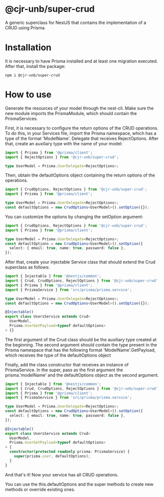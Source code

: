 # @cjr-unb/super-crud
A generic superclass for NestJS that contains the implementation of a CRUD using Prisma.

# Installation
It is necessary to have Prisma installed and at least one migration executed. After that, install the package:
```
npm i @cjr-unb/super-crud
```
# How to use
Generate the resources of your model through the nest-cli. Make sure the new module imports the PrismaModule, which should contain the PrismaServices.

First, it is necessary to configure the return options of the CRUD operations. To do this, in your Services file, import the Prisma namespace, which has a type of the format 'ModelName'. Delegate that receives RejectOptions. After that, create an auxiliary type with the name of your model:
```typescript
import { Prisma } from '@prisma/client';
import { RejectOptions } from '@cjr-unb/super-crud';

type UserModel = Prisma.UserDelegate<RejectOptions>;
```
Then, obtain the defaultOptions object containing the return options of the operations.
```typescript
import { CrudOptions, RejectOptions } from '@cjr-unb/super-crud';
import { Prisma } from '@prisma/client';

type UserModel = Prisma.UserDelegate<RejectOptions>;
const defaultOptions = new CrudOptions<UserModel>().setOption({});
```
You can customize the options by changing the setOption argument:
```typescript
import { CrudOptions, RejectOptions } from '@cjr-unb/super-crud';
import { Prisma } from '@prisma/client';

type UserModel = Prisma.UserDelegate<RejectOptions>;
const defaultOptions = new CrudOptions<UserModel>().setOption({
  select: { email: true, name: true, password: false },
});
```
After that, create your injectable Service class that should extend the Crud superclass as follows:
```typescript
import { Injectable } from '@nestjs/common';
import { Crud, CrudOptions, RejectOptions } from '@cjr-unb/super-crud';
import { Prisma } from '@prisma/client';
import { PrismaService } from 'src/prisma/prisma.service';

type UserModel = Prisma.UserDelegate<RejectOptions>;
const defaultOptions = new CrudOptions<UserModel>().setOption({});

@Injectable()
export class UsersService extends Crud<
  UserModel,
  Prisma.UserGetPayload<typeof defaultOptions>
> {}
```
The first argument of the Crud class should be the auxiliary type created at the beginning. The second argument should contain the type present in the Prisma namespace that has the following format 'ModelName'.GetPayload, which receives the type of the defaultOptions object

Finally, add the class constructor that receives an instance of PrismaService. In the super, pass as the first argument the prisma.'modelName' and the defaultOptions object as the second argument.
```typescript
import { Injectable } from '@nestjs/common';
import { Crud, CrudOptions, RejectOptions } from '@cjr-unb/super-crud';
import { Prisma } from '@prisma/client';
import { PrismaService } from 'src/prisma/prisma.service';

type UserModel = Prisma.UserDelegate<RejectOptions>;
const defaultOptions = new CrudOptions<UserModel>().setOption({
  select: { email: true, name: true, password: false },
});

@Injectable()
export class UsersService extends Crud<
  UserModel,
  Prisma.UserGetPayload<typeof defaultOptions>
> {
  constructor(protected readonly prisma: PrismaService) {
    super(prisma.user, defaultOptions);
  }
}

```
And that's it! Now your service has all CRUD operations.

You can use the this.defaultOptions and the super methods to create new methods or override existing ones.